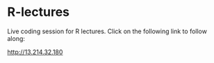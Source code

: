 # R-lectures

Live coding session for R lectures. Click on the following link to follow along:

http://13.214.32.180

